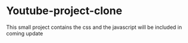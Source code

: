 # Youtube-project-clone

This small project contains the css and the javascript will be included in coming update

